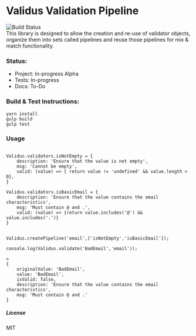 # Validus Validation Pipeline
![Build Status](https://circleci.com/gh/richraid21/validus.svg?style=shield)    
This library is designed to allow the creation and re-use of validator objects, organize them into sets called pipelines and reuse those pipelines for mix & match functionality.

### Status:
* Project: In-progress Alpha    
* Tests: In-progress    
* Docs: To-Do    

### Build & Test Instructions:

```
yarn install
gulp build
gulp test
```

### Usage
```

Validus.validators.isNotEmpty = {
	description: 'Ensure that the value is not empty',
	msg: 'Cannot be empty',
	valid: (value) => { return value != 'undefined' && value.length > 0},
}

Validus.validators.isBasicEmail = {
	description: 'Ensure that the value contains the email characteristics',
	msg: 'Must contain @ and .',
	valid: (value) => {return value.includes('@') && value.includes('.')}
}


Validus.createPipeline('email',['isNotEmpty','isBasicEmail']);

console.log(Validus.validate('BadEmail','email'));

>
{
    originalValue: 'BadEmail',
	value: 'BadEmail',
	isValid: false,
	description: 'Ensure that the value contains the email characteristics',
	msg: 'Must contain @ and .'
}
```



##### License
MIT
